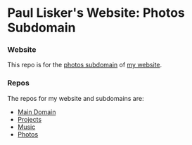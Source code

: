 # Paul Lisker's Website: Photos Subdomain

### Website
This repo is for the [photos subdomain](https://photos) of [my website](https://lisker.me).

### Repos
The repos for my website and subdomains are:

* [Main Domain](https://github.com/plisker/plisker.github.io)
* [Projects](https://github.com/plisker/sub_projects)
* [Music](https://github.com/plisker/sub_music)
* [Photos](https://github.com/plisker/sub_photos)
